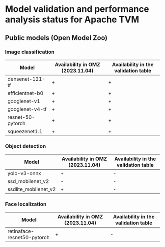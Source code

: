 # Model validation and performance analysis status for Apache TVM

## Public models (Open Model Zoo)

### Image classification

Model | Availability in OMZ (2023.11.04) | Availability in the validation table |
-|-|-|
densenet-121-tf|+|+|
efficientnet-b0|+|+|
googlenet-v1|+|+|
googlenet-v4-tf|+|+|
resnet-50-pytorch|+|+|
squeezenet1.1|+|+|

### Object detection

Model | Availability in OMZ (2023.11.04) | Availability in the validation table |
-|-|-|
yolo-v3-onnx|+|-|
ssd_mobilenet_v2|-|-|
ssdlite_mobilenet_v2|+|-|

### Face localization

Model | Availability in OMZ (2023.11.04) | Availability in the validation table |
-|-|-|
retinaface-resnet50-pytorch|+|-|
